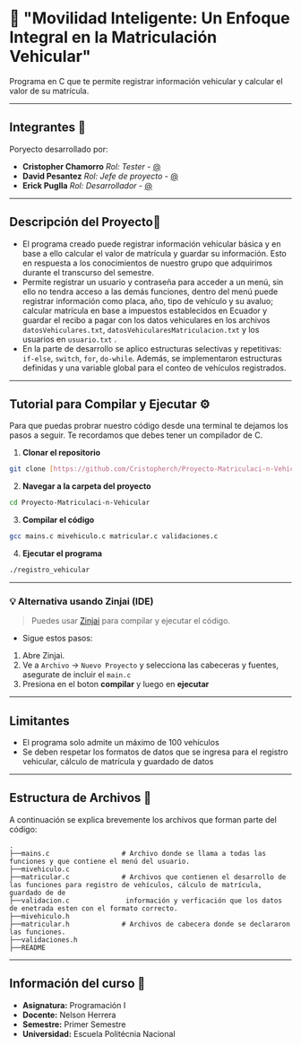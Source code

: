 # 📖 "Movilidad Inteligente: Un Enfoque Integral en la Matriculación Vehicular"
Programa en C que te permite registrar información vehicular y calcular el valor de su matrícula.

---

## Integrantes 👥
Poryecto desarrollado por:
* **Cristopher Chamorro** _Rol: Tester_ - [@]()
* **David Pesantez** _Rol: Jefe de proyecto_ - [@]()
* **Erick Puglla** _Rol: Desarrollador_ - [@]()

---

## **Descripción del Proyecto**📝

* El programa creado puede registrar información vehicular básica y en base a ello calcular el valor de matrícula y guardar su información. Esto en respuesta a los conocimientos de nuestro grupo que adquirimos durante el transcurso del semestre.
* Permite registrar un usuario y contraseña para acceder a un menú, sin ello no tendra acceso a las demás funciones, dentro del menú puede registrar información como placa, año, tipo de vehículo y su avaluo; calcular matrícula en base a impuestos establecidos en Ecuador y guardar el recibo a pagar con los datos vehiculares en los archivos `datosVehiculares.txt`, `datosVehicularesMatriculacion.txt` y los usuarios en `usuario.txt` .
* En la parte de desarrollo se aplico estructuras selectivas y repetitivas: `if-else`, `switch`, `for`, `do-while`. Además, se implementaron estructuras definidas y una variable global para el conteo de vehículos registrados.

---

## **Tutorial para Compilar y Ejecutar** ⚙️
Para que puedas probrar nuestro código desde una terminal te dejamos los pasos a seguir. Te recordamos que debes tener un compilador de C.

1. **Clonar el repositorio**
```bash
git clone [https://github.com/Cristopherch/Proyecto-Matriculaci-n-Vehicular.git](https://github.com/Cristopherch/Proyecto-Matriculaci-n-Vehicular.git)
```
2. **Navegar a la carpeta del proyecto**
```bash
cd Proyecto-Matriculaci-n-Vehicular
```
3. **Compilar el código**
```bash
gcc mains.c mivehiculo.c matricular.c validaciones.c
```
4. **Ejecutar el programa**
```bash
./registro_vehicular
```
---

### 💡 Alternativa usando Zinjai (IDE)
> Puedes usar [Zinjai](https://zinjai.sourceforge.net/) para compilar y ejecutar el código.
* Sigue estos pasos:
1. Abre Zinjai.
2. Ve a `Archivo` → `Nuevo Proyecto` y selecciona las cabeceras y fuentes, asegurate de incluir el `main.c`
3. Presiona en el boton **compilar** y luego en **ejecutar**

---

## **Limitantes**
* El programa solo admite un máximo de 100 vehículos
* Se deben respetar los formatos de datos que se ingresa para el registro vehicular, cálculo de matrícula y guardado de datos

---

## **Estructura de Archivos** 📂

A continuación se explica brevemente los archivos que forman parte del código:

```
.
├──mains.c                  # Archivo donde se llama a todas las funciones y que contiene el menú del usuario.
├──mivehiculo.c
├──matricular.c             # Archivos que contienen el desarrollo de las funciones para registro de vehículos, cálculo de matrícula, guardado de de 
├──validacion.c              información y verficación que los datos de enetrada esten con el formato correcto.
├──mivehiculo.h
├──matricular.h             # Archivos de cabecera donde se declararon las funciones.
├──validaciones.h
├──README

```
---

## **Información del curso** 🏫
* **Asignatura:** Programación I
* **Docente:** Nelson Herrera
* **Semestre:** Primer Semestre
* **Universidad:** Escuela Politécnia Nacional
